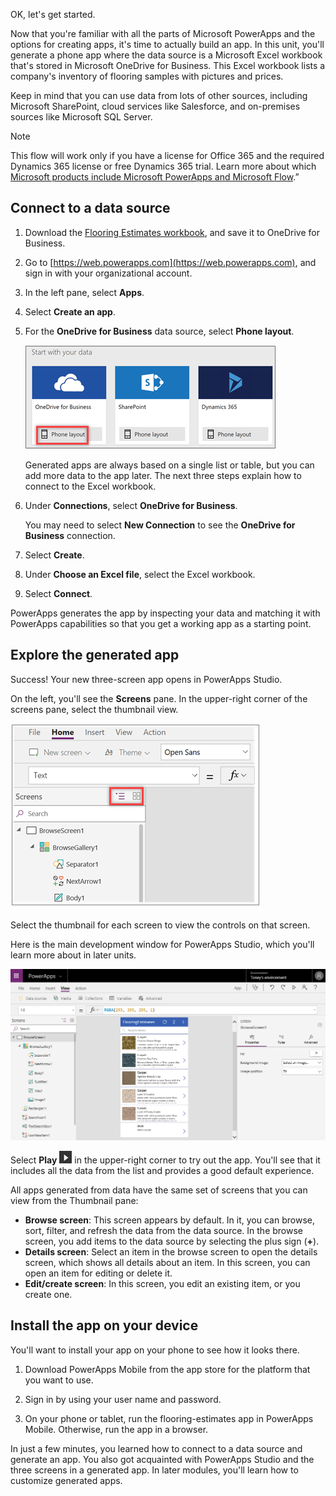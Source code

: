 OK, let's get started.

Now that you're familiar with all the parts of Microsoft PowerApps and the options for creating apps, it's time to actually build an app. In this unit, you'll generate a phone app where the data source is a Microsoft Excel workbook that's stored in Microsoft OneDrive for Business. This Excel workbook lists a company's inventory of flooring samples with pictures and prices.

Keep in mind that you can use data from lots of other sources, including Microsoft SharePoint, cloud services like Salesforce, and on-premises sources like Microsoft SQL Server.

> [!NOTE]
> This flow will work only if you have a license for Office 365 and the required Dynamics 365 license or free Dynamics 365 trial. Learn more about which [Microsoft products include Microsoft PowerApps and Microsoft Flow](https://docs.microsoft.com/en-us/powerapps/administrator/pricing-billing-skus#licenses).”


## Connect to a data source

1. Download the [Flooring Estimates workbook](https://az787822.vo.msecnd.net/documentation/get-started-from-data/FlooringEstimates.xlsx), and save it to OneDrive for Business.

1. Go to [https://web.powerapps.com](https://web.powerapps.com), and sign in with your organizational account.

1. In the left pane, select **Apps**.

1. Select **Create an app**.

1. For the **OneDrive for Business** data source, select **Phone layout**.

    ![Phone app from SharePoint list](../media/powerapps-start-excel.png)

    Generated apps are always based on a single list or table, but you can add more data to the app later. The next three steps explain how to connect to the Excel workbook.

1. Under **Connections**, select **OneDrive for Business**.

    You may need to select **New Connection** to see the **OneDrive for Business** connection.
1. Select **Create**.
1. Under **Choose an Excel file**, select the Excel workbook.
1. Select **Connect**.

PowerApps generates the app by inspecting your data and matching it with PowerApps capabilities so that you get a working app as a starting point.

## Explore the generated app
Success! Your new three-screen app opens in PowerApps Studio.

On the left, you'll see the **Screens** pane. In the upper-right corner of the screens pane, select the thumbnail view.

![Toggle the view](../media/Powerapps-app-nav.png)

Select the thumbnail for each screen to view the controls on that screen. 

Here is the main development window for PowerApps Studio, which you'll learn more about in later units.

![The generated app](../media/powerapps-full-screen2.png)

Select **Play** ![Start app preview arrow](../media/powerapps-arrow.png) in the upper-right corner to try out the app. You'll see that it includes all the data from the list and provides a good default experience.

All apps generated from data have the same set of screens that you can view from the Thumbnail pane:

* **Browse screen**: This screen appears by default. In it, you can browse, sort, filter, and refresh the data from the data source. In the browse screen, you add items to the data source by selecting the plus sign (**+**).
* **Details screen**: Select an item in the browse screen to open the details screen, which shows all details about an item. In this screen, you can open an item for editing or delete it.
* **Edit/create screen**: In this screen, you edit an existing item, or you create one.

## Install the app on your device
You'll want to install your app on your phone to see how it looks there.

1. Download PowerApps Mobile from the app store for the platform that you want to use.

2. Sign in by using your user name and password.

3. On your phone or tablet, run the flooring-estimates app in PowerApps Mobile. Otherwise, run the app in a browser.

In just a few minutes, you learned how to connect to a data source and generate an app. You also got acquainted with PowerApps Studio and the three screens in a generated app. In later modules, you'll learn how to customize generated apps.